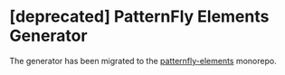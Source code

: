 # [deprecated] PatternFly Elements Generator

The generator has been migrated to the [patternfly-elements](https://github.com/patternfly/patternfly-elements) monorepo.
